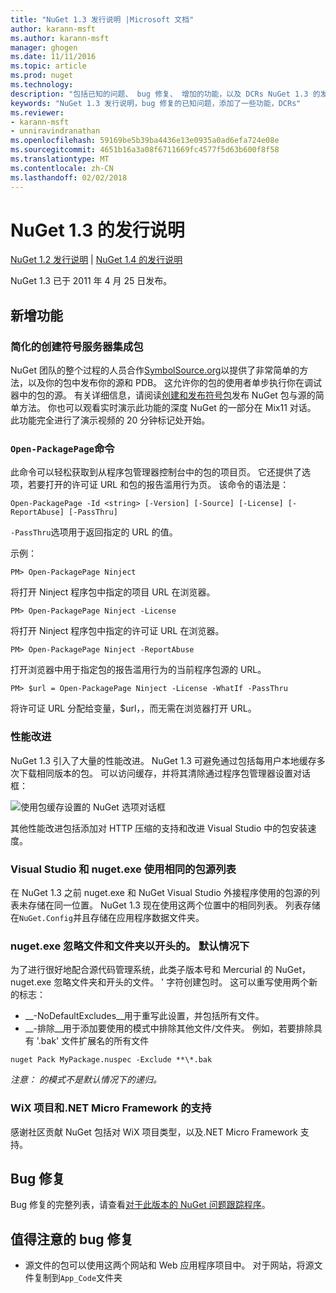 ```yaml
---
title: "NuGet 1.3 发行说明 |Microsoft 文档"
author: karann-msft
ms.author: karann-msft
manager: ghogen
ms.date: 11/11/2016
ms.topic: article
ms.prod: nuget
ms.technology: 
description: "包括已知的问题、 bug 修复、 增加的功能，以及 DCRs NuGet 1.3 的发行说明。"
keywords: "NuGet 1.3 发行说明，bug 修复的已知问题，添加了一些功能，DCRs"
ms.reviewer:
- karann-msft
- unniravindranathan
ms.openlocfilehash: 59169be5b39ba4436e13e0935a0ad6efa724e08e
ms.sourcegitcommit: 4651b16a3a08f6711669fc4577f5d63b600f8f58
ms.translationtype: MT
ms.contentlocale: zh-CN
ms.lasthandoff: 02/02/2018
---
```

# <a name="nuget-13-release-notes"></a>NuGet 1.3 的发行说明

[NuGet 1.2 发行说明](../release-notes/nuget-1.2.md) | [NuGet 1.4 的发行说明](../release-notes/nuget-1.4.md)

NuGet 1.3 已于 2011 年 4 月 25 日发布。

## <a name="new-features"></a>新增功能

### <a name="streamlined-package-creation-with-symbol-server-integration"></a>简化的创建符号服务器集成包

NuGet 团队的整个过程的人员合作[SymbolSource.org](http://www.symbolsource.org/)以提供了非常简单的方法，以及你的包中发布你的源和 PDB。 这允许你的包的使用者单步执行你在调试器中的包的源。 有关详细信息，请阅读[创建和发布符号包](../create-packages/symbol-packages.md)发布 NuGet 包与源的简单方法。 你也可以观看实时演示此功能的深度 NuGet 的一部分在 Mix11 对话。 此功能完全进行了演示视频的 20 分钟标记处开始。

### <a name="open-packagepage-command"></a>`Open-PackagePage`命令

此命令可以轻松获取到从程序包管理器控制台中的包的项目页。 它还提供了选项，若要打开的许可证 URL 和包的报告滥用行为页。
该命令的语法是：

    Open-PackagePage -Id <string> [-Version] [-Source] [-License] [-ReportAbuse] [-PassThru]

`-PassThru`选项用于返回指定的 URL 的值。

示例：

    PM> Open-PackagePage Ninject

将打开 Ninject 程序包中指定的项目 URL 在浏览器。

    PM> Open-PackagePage Ninject -License

将打开 Ninject 程序包中指定的许可证 URL 在浏览器。

    PM> Open-PackagePage Ninject -ReportAbuse

打开浏览器中用于指定包的报告滥用行为的当前程序包源的 URL。

    PM> $url = Open-PackagePage Ninject -License -WhatIf -PassThru

将许可证 URL 分配给变量，$url，，而无需在浏览器打开 URL。

### <a name="performance-improvements"></a>性能改进

NuGet 1.3 引入了大量的性能改进。 NuGet 1.3 可避免通过包括每用户本地缓存多次下载相同版本的包。 可以访问缓存，并将其清除通过程序包管理器设置对话框：

![使用包缓存设置的 NuGet 选项对话框](./media/nuget-options.png)

其他性能改进包括添加对 HTTP 压缩的支持和改进 Visual Studio 中的包安装速度。

### <a name="visual-studio-and-nugetexe-uses-the-same-list-of-package-sources"></a>Visual Studio 和 nuget.exe 使用相同的包源列表

在 NuGet 1.3 之前 nuget.exe 和 NuGet Visual Studio 外接程序使用的包源的列表未存储在同一位置。 NuGet 1.3 现在使用这两个位置中的相同列表。 列表存储在`NuGet.Config`并且存储在应用程序数据文件夹。

### <a name="nugetexe-ignores-files-and-folders-that-start-with--by-default"></a>nuget.exe 忽略文件和文件夹以开头的。 默认情况下

为了进行很好地配合源代码管理系统，此类子版本号和 Mercurial 的 NuGet，nuget.exe 忽略文件夹和开头的文件。 ' 字符创建包时。 这可以重写使用两个新的标志：

* __-NoDefaultExcludes__用于重写此设置，并包括所有文件。
* __-排除__用于添加要使用的模式中排除其他文件/文件夹。 例如，若要排除具有 '.bak' 文件扩展名的所有文件

```
nuget Pack MyPackage.nuspec -Exclude **\*.bak
```  

_注意： 的模式不是默认情况下的递归。_

### <a name="support-for-wix-projects-and-the-net-micro-framework"></a>WiX 项目和.NET Micro Framework 的支持

感谢社区贡献 NuGet 包括对 WiX 项目类型，以及.NET Micro Framework 支持。

## <a name="bug-fixes"></a>Bug 修复

Bug 修复的完整列表，请查看[对于此版本的 NuGet 问题跟踪程序](http://nuget.codeplex.com/workitem/list/advanced?keyword=&status=All&type=All&priority=All&release=NuGet%201.3&assignedTo=All&component=All&sortField=LastUpdatedDate&sortDirection=Descending&page=0)。

## <a name="bug-fixes-worth-noting"></a>值得注意的 bug 修复

* 源文件的包可以使用这两个网站和 Web 应用程序项目中。
对于网站，将源文件复制到`App_Code`文件夹
